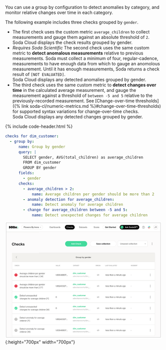 You can use a group by configuration to detect anomalies by category, and monitor relative changes over time in each category. 

The following example includes three checks grouped by `gender`.
* The first check uses the custom metric `average_children` to collect measurements and gauge them against an absolute threshold of `2`. <br />Soda Cloud displays the check results grouped by gender.
* *Requires Soda Scientific* The second check uses the same custom metric to **detect anomalous measurements** relative to previous measurements. Soda must collect a minimum of four, regular-cadence, measurements to have enough data from which to gauge an anomolous measurement. Until it has enough measurements, Soda returns a check result of `[NOT EVALUATED]`.<br /> Soda Cloud displays any detected anomalies grouped by gender.
* The third check uses the same custom metric to **detect changes over time** in the calculated average measurement, and gauge the measurement against a threshold of `between -5 and 5` relative to the previously-recorded measurement. See [Change-over-time thresholds]({% link soda-cl/numeric-metrics.md %}#change-over-time-thresholds) for supported syntax variations for change-over-time checks.<br /> Soda Cloud displays any detected changes grouped by gender.

{% include code-header.html %}
```yaml
checks for dim_customer:
  - group by:
      name: Group by gender
      query: |
        SELECT gender, AVG(total_children) as average_children
        FROM dim_customer
        GROUP BY gender
      fields:
        - gender
      checks:
        - average_children > 2:
            name: Average children per gender should be more than 2
        - anomaly detection for average_children:
            name: Detect anomaly for average children
        - change for average_children between -5 and 5:
            name: Detect unexpected changes for average children
```

![group-anomaly](/assets/images/group-anomaly.png){:height="700px" width="700px"}